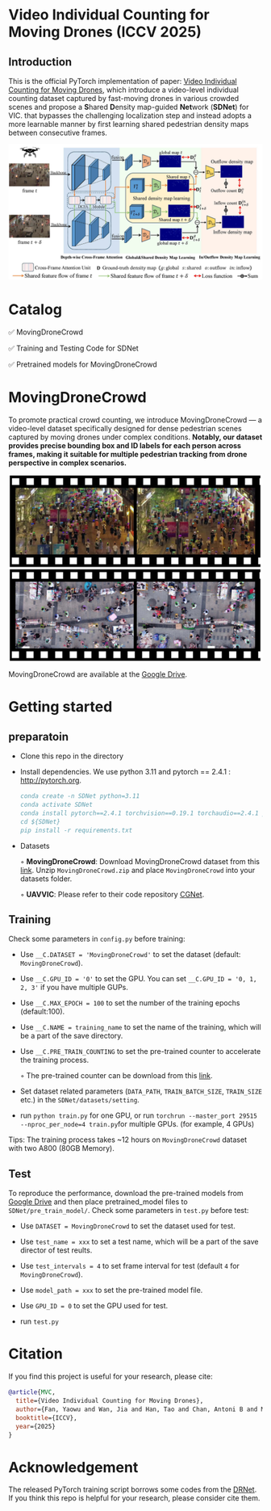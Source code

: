 # Video Individual Counting for Moving Drones (ICCV 2025)
## Introduction
This is the official PyTorch implementation of paper: [Video Individual Counting for Moving Drones](https://arxiv.org/abs/2503.10701), which introduce a video-level individual counting dataset captured by fast-moving drones in various crowded scenes and propose a **S**hared **D**ensity map-guided  **Net**work (**SDNet**) for VIC.
that bypasses the challenging localization step and instead adopts a more learnable manner by first learning shared pedestrian density maps between consecutive frames.

![pipeline](figures/pipeline.jpg)

# Catalog
✅ MovingDroneCrowd

✅ Training and Testing Code for SDNet

✅ Pretrained models for MovingDroneCrowd

# MovingDroneCrowd
To promote practical crowd counting, we introduce MovingDroneCrowd — a video-level dataset specifically designed for dense pedestrian scenes captured by moving drones under complex conditions. **Notably, our dataset provides precise bounding box and ID labels for each person across frames, making it suitable for multiple pedestrian tracking from drone perspective in complex scenarios.**

![dataset_example](figures/dataset_example.jpg)

MovingDroneCrowd are available at the [Google Drive](https://drive.google.com/file/d/1VufYjfFBFA96UCHK6XJYhgQBkRKokQte/view?usp=drive_link).

# Getting started

## preparatoin
* Clone this repo in the directory 

* Install dependencies. We use python 3.11 and pytorch == 2.4.1 : http://pytorch.org.

    ```bibtex
    conda create -n SDNet python=3.11
    conda activate SDNet
    conda install pytorch==2.4.1 torchvision==0.19.1 torchaudio==2.4.1 pytorch-cuda=12.4 -c pytorch -c nvidia
    cd ${SDNet}
    pip install -r requirements.txt
    ```
* Datasets

    ◦ **MovingDroneCrowd**: Download MovingDroneCrowd dataset from this [link](https://drive.google.com/file/d/1VufYjfFBFA96UCHK6XJYhgQBkRKokQte/view?usp=drive_link). Unzip `MovingDroneCrowd.zip` and place `MovingDroneCrowd` into your datasets folder.

    ◦ **UAVVIC**: Please refer to their code repository [CGNet](https://github.com/streamer-AP/CGNet).

## Training

Check some parameters in `config.py` before training:

* Use `__C.DATASET = 'MovingDroneCrowd'` to set the dataset (default: `MovingDroneCrowd`).
* Use `__C.GPU_ID = '0'` to set the GPU. You can set `__C.GPU_ID = '0, 1, 2, 3'` if you have multiple GUPs.
* Use `__C.MAX_EPOCH = 100` to set the number of the training epochs (default:100).
* Use `__C.NAME = training_name` to set the name of the training, which will be a part of the save directory.
* Use `__C.PRE_TRAIN_COUNTING` to set the pre-trained counter to accelerate the training process.

    ◦ The pre-trained counter can be download from this [link]().

* Set dataset related parameters (`DATA_PATH`, `TRAIN_BATCH_SIZE`, `TRAIN_SIZE` etc.) in the `SDNet/datasets/setting`.

* run `python train.py` for one GPU, or run `torchrun --master_port 29515 --nproc_per_node=4 train.py`for multiple GPUs. (for example, 4 GPUs)

Tips: The training process takes ~12 hours on `MovingDroneCrowd` dataset with two A800 (80GB Memory).

## Test

To reproduce the performance, download the pre-trained models from [Google Drive]() and then place pretrained_model files to `SDNet/pre_train_model/`. Check some parameters in `test.py` before test:

* Use `DATASET = MovingDroneCrowd` to set the dataset used for test.

* Use `test_name = xxx` to set a test name, which will be a part of the save director of test reults.

* Use `test_intervals = 4` to set frame interval for test (default `4` for `MovingDroneCrowd`). 

* Use `model_path = xxx` to set the pre-trained model file.

* Use `GPU_ID = 0` to set the GPU used for test.

* run `test.py`

# Citation
If you find this project is useful for your research, please cite:

```bibtex
@article{MVC,
  title={Video Individual Counting for Moving Drones},
  author={Fan, Yaowu and Wan, Jia and Han, Tao and Chan, Antoni B and Ma, Andy J},
  booktitle={ICCV},
  year={2025}
}
 ```

# Acknowledgement

The released PyTorch training script borrows some codes from the [DRNet](https://github.com/taohan10200/DRNet). If you think this repo is helpful for your research, please consider cite them.